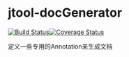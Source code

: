 # jtool-docGenerator
[![Build Status](https://travis-ci.org/JavaServerGroup/jtool-docGenerator.svg)](https://travis-ci.org/JavaServerGroup/jtool-docGenerator)[![Coverage Status](https://coveralls.io/repos/JavaServerGroup/jtool-docGenerator/badge.svg)](https://coveralls.io/r/JavaServerGroup/jtool-docGenerator)

定义一些专用的Annotation来生成文档
